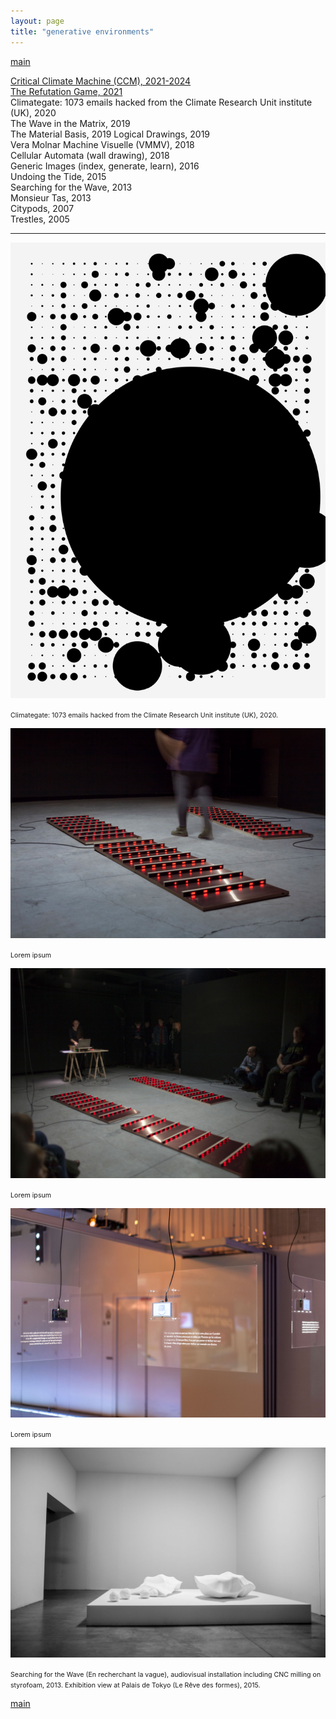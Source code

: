 ```yaml
---
layout: page
title: "generative environments"
---
```


[main](README.md)

[Critical Climate Machine (CCM), 2021-2024](ccm.md)  
[The Refutation Game, 2021](rg.md)  
Climategate: 1073 emails hacked from the Climate Research Unit institute (UK), 2020  
The Wave in the Matrix, 2019  
The Material Basis, 2019
Logical Drawings, 2019  
Vera Molnar Machine Visuelle (VMMV), 2018  
Cellular Automata (wall drawing), 2018  
Generic Images (index, generate, learn), 2016  
Undoing the Tide, 2015  
Searching for the Wave, 2013  
Monsieur Tas, 2013  
Citypods, 2007  
Trestles, 2005

----

![Climategate: 1073 emails](img/gaetan-robillard-climate-gate-2020.jpg)

<span style="font-size:8pt">Climategate: 1073 emails hacked from the Climate Research Unit institute (UK), 2020.</span>

![The Wave in the Matrix, 2019](img/gaetan-robillard-the-wave-in-the-matrix-2019.jpg)

<span style="font-size:8pt">Lorem ipsum</span>

![The Material Basis, 2019](img/gaetan-robillard-the-material-basis-2019.jpg)

<span style="font-size:8pt">Lorem ipsum</span>

![Logical Drawings, 2019](img/gaetan-robillard-logical-drawings-2019.jpg)

<span style="font-size:8pt">Lorem ipsum</span>

![En recherchant la vague, 2013](img/gaetan-robillard-en-recherchant-la-vague-palais-de-tokyo-2015.jpg)

<span style="font-size:8pt">Searching for the Wave (En recherchant la vague), audiovisual installation including CNC milling on styrofoam, 2013. Exhibition view at Palais de Tokyo (Le Rêve des formes), 2015.</span>

[main](README.md)
